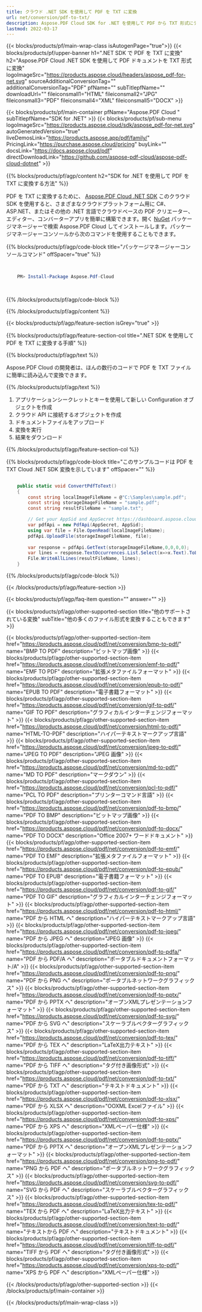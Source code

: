 ```yaml
---
title: クラウド .NET SDK を使用して PDF を TXT に変換
url: net/conversion/pdf-to-txt/
description: Aspose.PDF Cloud SDK for .NET を使用して PDF から TXT 形式にテキストをエクスポートします。軽量で検索可能な出力。
lastmod: 2022-03-17
---
```


{{< blocks/products/pf/main-wrap-class isAutogenPage="true">}}
{{< blocks/products/pf/upper-banner h1=".NET SDK で PDF を TXT に変換" h2="Aspose.PDF Cloud .NET SDK を使用して PDF ドキュメントを TXT 形式に変換" logoImageSrc="https://products.aspose.cloud/headers/aspose_pdf-for-net.svg" sourceAdditionalConversionTag="" additionalConversionTag="PDF" pfName="" subTitlepfName="" downloadUrl="" fileiconsmall1="HTML" fileiconsmall2="JPG" fileiconsmall3="PDF" fileiconsmall4="XML" fileiconsmall5="DOCX" >}}

{{< blocks/products/pf/main-container pfName="Aspose.PDF Cloud " subTitlepfName="SDK for .NET" >}}
{{< blocks/products/pf/sub-menu logoImageSrc="https://products.aspose.cloud/sdk/aspose_pdf-for-net.svg"
autoGeneratedVersion="true"
liveDemosLink="https://products.aspose.app/pdf/family/" PricingLink="https://purchase.aspose.cloud/pricing" buyLink="" docsLink="https://docs.aspose.cloud/pdf"  directDownloadLink="https://github.com/aspose-pdf-cloud/aspose-pdf-cloud-dotnet" >}}

{{% blocks/products/pf/agp/content h2="SDK for .NET を使用して PDF を TXT に変換する方法" %}}

PDF を TXT に変換するために、
[Aspose.PDF Cloud .NET SDK](https://products.aspose.cloud/pdf/net/)
このクラウド SDK を使用すると、さまざまなクラウドプラットフォーム用に C#、ASP.NET、またはその他の .NET 言語でクラウドベースの PDF クリエーター、エディター、コンバーターアプリを簡単に構築できます。開く
[NuGet](https://www.nuget.org/packages/Aspose.Pdf-Cloud)
パッケージマネージャーで検索
Aspose.PDF Cloud
してインストールします。パッケージマネージャーコンソールから次のコマンドを使用することもできます。

{{% blocks/products/pf/agp/code-block title="パッケージマネージャーコンソールコマンド" offSpacer="true" %}}

```powershell

     
    PM> Install-Package Aspose.Pdf-Cloud
     
     

```

{{% /blocks/products/pf/agp/code-block %}}

{{% /blocks/products/pf/agp/content %}}

{{< blocks/products/pf/agp/feature-section isGrey="true" >}}

{{% blocks/products/pf/agp/feature-section-col title=".NET SDK を使用して PDF を TXT に変換する手順" %}}

{{% blocks/products/pf/agp/text %}}

Aspose.PDF Cloud の開発者は、ほんの数行のコードで PDF を TXT ファイルに簡単に読み込んで変換できます。

{{% /blocks/products/pf/agp/text %}}

1. アプリケーションシークレットとキーを使用して新しい Configuration オブジェクトを作成
1. クラウド API に接続するオブジェクトを作成
1. ドキュメントファイルをアップロード
1. 変換を実行
1. 結果をダウンロード

{{% /blocks/products/pf/agp/feature-section-col %}}



{{% blocks/products/pf/agp/code-block title="このサンプルコードは PDF を TXT Cloud .NET SDK 変換を示しています" offSpacer="" %}}

```cs

    public static void ConvertPdfToText()
    {
        const string localImageFileName = @"C:\Samples\sample.pdf";
        const string storageImageFileName = "sample.pdf";
        const string resultFileName = "sample.txt";

        // Get your AppSid and AppSecret https://dashboard.aspose.cloud (free registration required).
        var pdfApi = new PdfApi(AppSecret, AppSid);
        using var file = File.OpenRead(localImageFileName);
        pdfApi.UploadFile(storageImageFileName, file);
        
        var response = pdfApi.GetText(storageImageFileName,0,0,0,0);
        var lines = response.TextOccurrences.List.Select(x=>x.Text).ToList();
        File.WriteAllLines(resultFileName, lines);
    }
```

{{% /blocks/products/pf/agp/code-block %}}

{{< /blocks/products/pf/agp/feature-section >}}

{{< blocks/products/pf/agp/faq-item question="" answer="" >}}

{{< blocks/products/pf/agp/other-supported-section title="他のサポートされている変換" subTitle="他の多くのファイル形式を変換することもできます" >}}

{{< blocks/products/pf/agp/other-supported-section-item href="https://products.aspose.cloud/pdf/net/conversion/bmp-to-pdf/" name="BMP TO PDF" description="ビットマップ画像" >}}
{{< blocks/products/pf/agp/other-supported-section-item href="https://products.aspose.cloud/pdf/net/conversion/emf-to-pdf/" name="EMF TO PDF" description="拡張メタファイルフォーマット" >}}
{{< blocks/products/pf/agp/other-supported-section-item href="https://products.aspose.cloud/pdf/net/conversion/epub-to-pdf/" name="EPUB TO PDF" description="電子書籍フォーマット" >}}
{{< blocks/products/pf/agp/other-supported-section-item href="https://products.aspose.cloud/pdf/net/conversion/gif-to-pdf/" name="GIF TO PDF" description="グラフィカルインターチェンジフォーマット" >}}
{{< blocks/products/pf/agp/other-supported-section-item href="https://products.aspose.cloud/pdf/net/conversion/html-to-pdf/" name="HTML-TO-PDF" description="ハイパーテキストマークアップ言語" >}}
{{< blocks/products/pf/agp/other-supported-section-item href="https://products.aspose.cloud/pdf/net/conversion/jpeg-to-pdf/" name="JPEG TO PDF" description="JPEG 画像" >}}
{{< blocks/products/pf/agp/other-supported-section-item href="https://products.aspose.cloud/pdf/net/conversion/md-to-pdf/" name="MD TO PDF" description="マークダウン" >}}
{{< blocks/products/pf/agp/other-supported-section-item href="https://products.aspose.cloud/pdf/net/conversion/pcl-to-pdf/" name="PCL TO PDF" description="プリンターコマンド言語" >}}
{{< blocks/products/pf/agp/other-supported-section-item href="https://products.aspose.cloud/pdf/net/conversion/pdf-to-bmp/" name="PDF TO BMP" description="ビットマップ画像" >}}
{{< blocks/products/pf/agp/other-supported-section-item href="https://products.aspose.cloud/pdf/net/conversion/pdf-to-docx/" name="PDF TO DOCX" description="Office 2007+ ワードドキュメント" >}}
{{< blocks/products/pf/agp/other-supported-section-item href="https://products.aspose.cloud/pdf/net/conversion/pdf-to-emf/" name="PDF TO EMF" description="拡張メタファイルフォーマット" >}}
{{< blocks/products/pf/agp/other-supported-section-item href="https://products.aspose.cloud/pdf/net/conversion/pdf-to-epub/" name="PDF TO EPUB" description="電子書籍フォーマット" >}}
{{< blocks/products/pf/agp/other-supported-section-item href="https://products.aspose.cloud/pdf/net/conversion/pdf-to-gif/" name="PDF TO GIF" description="グラフィカルインターチェンジフォーマット" >}}
{{< blocks/products/pf/agp/other-supported-section-item href="https://products.aspose.cloud/pdf/net/conversion/pdf-to-html/" name="PDF から HTML へ" description="ハイパーテキストマークアップ言語" >}}
{{< blocks/products/pf/agp/other-supported-section-item href="https://products.aspose.cloud/pdf/net/conversion/pdf-to-jpeg/" name="PDF から JPEG へ" description="JPEG 画像" >}}
{{< blocks/products/pf/agp/other-supported-section-item href="https://products.aspose.cloud/pdf/net/conversion/pdf-to-pdfa/" name="PDF から PDF/A へ" description="ポータブルドキュメントフォーマット/A" >}}
{{< blocks/products/pf/agp/other-supported-section-item href="https://products.aspose.cloud/pdf/net/conversion/pdf-to-png/" name="PDF から PNG へ" description="ポータブルネットワークグラフィックス" >}}
{{< blocks/products/pf/agp/other-supported-section-item href="https://products.aspose.cloud/pdf/net/conversion/pdf-to-pptx/" name="PDF から PPTX へ" description="オープンXMLプレゼンテーションフォーマット" >}}
{{< blocks/products/pf/agp/other-supported-section-item href="https://products.aspose.cloud/pdf/net/conversion/pdf-to-svg/" name="PDF から SVG へ" description="スケーラブルベクターグラフィックス" >}}
{{< blocks/products/pf/agp/other-supported-section-item href="https://products.aspose.cloud/pdf/net/conversion/pdf-to-tex/" name="PDF から TEX へ" description="LaTeX出力テキスト" >}}
{{< blocks/products/pf/agp/other-supported-section-item href="https://products.aspose.cloud/pdf/net/conversion/pdf-to-tiff/" name="PDF から TIFF へ" description="タグ付き画像形式" >}}
{{< blocks/products/pf/agp/other-supported-section-item href="https://products.aspose.cloud/pdf/net/conversion/pdf-to-txt/" name="PDF から TXT へ" description="テキストドキュメント" >}}
{{< blocks/products/pf/agp/other-supported-section-item href="https://products.aspose.cloud/pdf/net/conversion/pdf-to-xlsx/" name="PDF から XLSX へ" description="OOXML Excelファイル" >}}
{{< blocks/products/pf/agp/other-supported-section-item href="https://products.aspose.cloud/pdf/net/conversion/pdf-to-xps/" name="PDF から XPS へ" description="XMLペーパー仕様" >}}
{{< blocks/products/pf/agp/other-supported-section-item href="https://products.aspose.cloud/pdf/net/conversion/pdf-to-pptx/" name="PDF から PPTX へ" description="オープンXMLプレゼンテーションフォーマット" >}}
{{< blocks/products/pf/agp/other-supported-section-item href="https://products.aspose.cloud/pdf/net/conversion/png-to-pdf/" name="PNG から PDF へ" description="ポータブルネットワークグラフィックス" >}}
{{< blocks/products/pf/agp/other-supported-section-item href="https://products.aspose.cloud/pdf/net/conversion/svg-to-pdf/" name="SVG から PDF へ" description="スケーラブルベクターグラフィックス" >}}
{{< blocks/products/pf/agp/other-supported-section-item href="https://products.aspose.cloud/pdf/net/conversion/tex-to-pdf/" name="TEX から PDF へ" description="LaTeX出力テキスト" >}}
{{< blocks/products/pf/agp/other-supported-section-item href="https://products.aspose.cloud/pdf/net/conversion/text-to-pdf/" name="テキストから PDF へ" description="テキストドキュメント" >}}
{{< blocks/products/pf/agp/other-supported-section-item href="https://products.aspose.cloud/pdf/net/conversion/tiff-to-pdf/" name="TIFF から PDF へ" description="タグ付き画像形式" >}}
{{< blocks/products/pf/agp/other-supported-section-item href="https://products.aspose.cloud/pdf/net/conversion/xps-to-pdf/" name="XPS から PDF へ" description="XMLペーパー仕様" >}}

{{< /blocks/products/pf/agp/other-supported-section >}}
{{< /blocks/products/pf/main-container >}}

{{< /blocks/products/pf/main-wrap-class >}}



